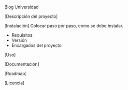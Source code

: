 Blog Universidad

[Descripción del proyecto]

[Instalación] Colocar paso por paso, como se debe instalar.
- Requisitos
- Versión
- Encargados del proyecto

[Uso]

[Documentación]

[Roadmap]

[Licencia]
